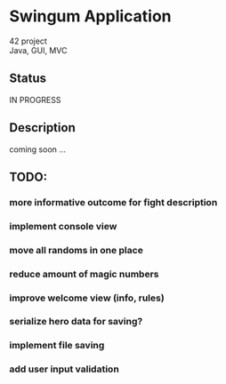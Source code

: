 # Swingum Application

42 project<br>
Java, GUI, MVC

## Status

IN PROGRESS

## Description

coming soon ...

## TODO:

### more informative outcome for fight description
### implement console view
### move all randoms in one place
### reduce amount of magic numbers
### improve welcome view (info, rules)
### serialize hero data for saving?
### implement file saving
### add user input validation
